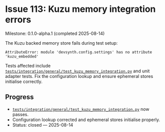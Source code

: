 # Issue 113: Kuzu memory integration errors
Milestone: 0.1.0-alpha.1 (completed 2025-08-14)

The Kuzu backed memory store fails during test setup:
```
AttributeError: module 'devsynth.config.settings' has no attribute 'kuzu_embedded'
```
Tests affected include [`tests/integration/general/test_kuzu_memory_integration.py`](../tests/integration/general/test_kuzu_memory_integration.py) and unit adapter tests. Fix the configuration lookup and ensure ephemeral stores initialise correctly.

## Progress
- [`tests/integration/general/test_kuzu_memory_integration.py`](../tests/integration/general/test_kuzu_memory_integration.py) now passes.
- Configuration lookup corrected and ephemeral stores initialise properly.
- Status: closed — 2025-08-14
